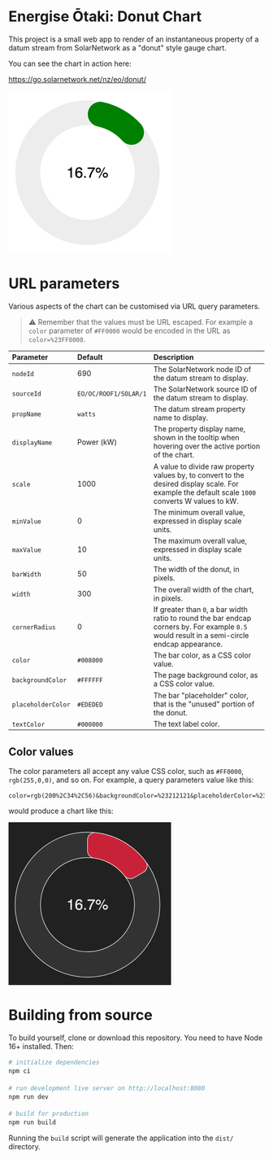 # Energise Ōtaki: Donut Chart

This project is a small web app to render of an instantaneous property of a datum stream from SolarNetwork as a "donut" style gauge chart.

You can see the chart in action here:

<https://go.solarnetwork.net/nz/eo/donut/>

<img alt="Screenshot of the Energise Ōtaki Donut Chart app" src="docs/eo-donut-screenshot@2x.png" width="320">

# URL parameters

Various aspects of the chart can be customised via URL query parameters.

> :warning: Remember that the values must be URL escaped. For example a `color` parameter of
> `#FF0000` would be encoded in the URL as `color=%23FF0000`.

| Parameter          | Default               | Description                                                                                                                                      |
| :----------------- | :-------------------- | :----------------------------------------------------------------------------------------------------------------------------------------------- |
| `nodeId`           | 690                   | The SolarNetwork node ID of the datum stream to display.                                                                                         |
| `sourceId`         | `EO/OC/ROOF1/SOLAR/1` | The SolarNetwork source ID of the datum stream to display.                                                                                       |
| `propName`         | `watts`               | The datum stream property name to display.                                                                                                       |
| `displayName`      | Power (kW)            | The property display name, shown in the tooltip when hovering over the active portion of the chart.                                              |
| `scale`            | 1000                  | A value to divide raw property values by, to convert to the desired display scale. For example the default scale `1000` converts W values to kW. |
| `minValue`         | 0                     | The minimum overall value, expressed in display scale units.                                                                                     |
| `maxValue`         | 10                    | The maximum overall value, expressed in display scale units.                                                                                     |
| `barWidth`         | 50                    | The width of the donut, in pixels.                                                                                                               |
| `width`            | 300                   | The overall width of the chart, in pixels.                                                                                                       |
| `cornerRadius`     | 0                     | If greater than `0`, a bar width ratio to round the bar endcap corners by. For example `0.5` would result in a semi-circle endcap appearance.    |
| `color`            | `#008000`             | The bar color, as a CSS color value.                                                                                                             |
| `backgroundColor`  | `#FFFFFF`             | The page background color, as a CSS color value.                                                                                                 |
| `placeholderColor` | `#EDEDED`             | The bar "placeholder" color, that is the "unused" portion of the donut.                                                                          |
| `textColor`        | `#000000`             | The text label color.                                                                                                                            |

## Color values

The color parameters all accept any value CSS color, such as `#FF0000`, `rgb(255,0,0)`, and so on. For example, a query parameters value like this:

```
color=rgb(200%2C34%2C56)&backgroundColor=%23212121&placeholderColor=%23323232&cornerRadius=0.1&textColor=%23ededed
```

would produce a chart like this:

<img alt="Screenshot of the Energise Ōtaki Donut Chart app with customised colours" src="docs/eo-donut-screenshot-cust@2x.png" width="320">

# Building from source

To build yourself, clone or download this repository. You need to have
Node 16+ installed. Then:

```sh
# initialize dependencies
npm ci

# run development live server on http://localhost:8080
npm run dev

# build for production
npm run build
```

Running the `build` script will generate the application into the `dist/` directory.

[billboard]: https://naver.github.io/billboard.js/

